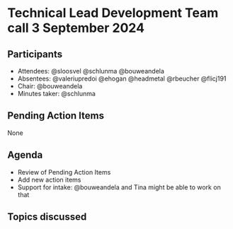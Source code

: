 # Technical Lead Development Team call 3 September 2024

## Participants
- Attendees: @sloosvel @schlunma @bouweandela
- Absentees: @valeriupredoi @ehogan @headmetal @rbeucher @flicj191
- Chair: @bouweandela
- Minutes taker: @schlunma

## Pending Action Items

None

## Agenda

- Review of Pending Action Items
- Add new action items
- Support for intake: @bouweandela and Tina might be able to work on that

## Topics discussed

